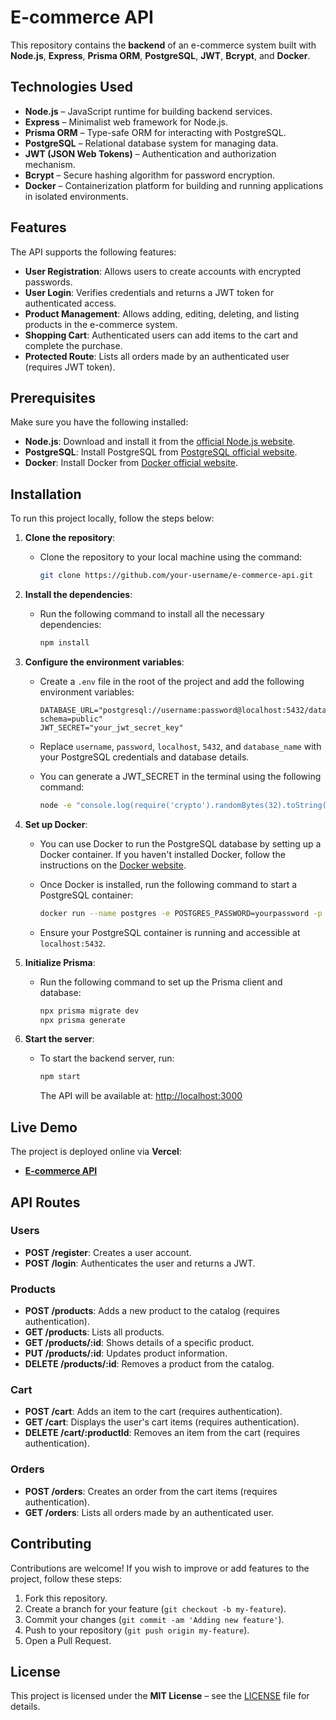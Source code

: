 # E-commerce API

This repository contains the **backend** of an e-commerce system built with **Node.js**, **Express**, **Prisma ORM**, **PostgreSQL**, **JWT**, **Bcrypt**, and **Docker**.

## Technologies Used

- **Node.js** – JavaScript runtime for building backend services.
- **Express** – Minimalist web framework for Node.js.
- **Prisma ORM** – Type-safe ORM for interacting with PostgreSQL.
- **PostgreSQL** – Relational database system for managing data.
- **JWT (JSON Web Tokens)** – Authentication and authorization mechanism.
- **Bcrypt** – Secure hashing algorithm for password encryption.
- **Docker** – Containerization platform for building and running applications in isolated environments.

## Features

The API supports the following features:

- **User Registration**: Allows users to create accounts with encrypted passwords.
- **User Login**: Verifies credentials and returns a JWT token for authenticated access.
- **Product Management**: Allows adding, editing, deleting, and listing products in the e-commerce system.
- **Shopping Cart**: Authenticated users can add items to the cart and complete the purchase.
- **Protected Route**: Lists all orders made by an authenticated user (requires JWT token).

## Prerequisites

Make sure you have the following installed:

- **Node.js**: Download and install it from the [official Node.js website](https://nodejs.org/).
- **PostgreSQL**: Install PostgreSQL from [PostgreSQL official website](https://www.postgresql.org/download/).
- **Docker**: Install Docker from [Docker official website](https://www.docker.com/products/docker-desktop).

## Installation

To run this project locally, follow the steps below:

1. **Clone the repository**:
   - Clone the repository to your local machine using the command:

     ```bash
     git clone https://github.com/your-username/e-commerce-api.git
     ```

2. **Install the dependencies**:
   - Run the following command to install all the necessary dependencies:

     ```bash
     npm install
     ```

3. **Configure the environment variables**:
   - Create a `.env` file in the root of the project and add the following environment variables:

     ```env
     DATABASE_URL="postgresql://username:password@localhost:5432/database_name?schema=public"
     JWT_SECRET="your_jwt_secret_key"
     ```

   - Replace `username`, `password`, `localhost`, `5432`, and `database_name` with your PostgreSQL credentials and database details.

   - You can generate a JWT_SECRET in the terminal using the following command:

     ```bash
     node -e "console.log(require('crypto').randomBytes(32).toString('hex'))"
     ```

4. **Set up Docker**:
   - You can use Docker to run the PostgreSQL database by setting up a Docker container. If you haven't installed Docker, follow the instructions on the [Docker website](https://www.docker.com/get-started).

   - Once Docker is installed, run the following command to start a PostgreSQL container:

     ```bash
     docker run --name postgres -e POSTGRES_PASSWORD=yourpassword -p 5432:5432 -d postgres
     ```

   - Ensure your PostgreSQL container is running and accessible at `localhost:5432`.

5. **Initialize Prisma**:
   - Run the following command to set up the Prisma client and database:

     ```bash
     npx prisma migrate dev
     npx prisma generate
     ```

6. **Start the server**:
   - To start the backend server, run:

     ```bash
     npm start
     ```

     The API will be available at: [http://localhost:3000](http://localhost:3000)

## Live Demo

The project is deployed online via **Vercel**:

- [**E-commerce API**](https://e-commerce-api.vercel.app/)

## API Routes

### Users

- **POST /register**: Creates a user account.
- **POST /login**: Authenticates the user and returns a JWT.

### Products

- **POST /products**: Adds a new product to the catalog (requires authentication).
- **GET /products**: Lists all products.
- **GET /products/:id**: Shows details of a specific product.
- **PUT /products/:id**: Updates product information.
- **DELETE /products/:id**: Removes a product from the catalog.

### Cart

- **POST /cart**: Adds an item to the cart (requires authentication).
- **GET /cart**: Displays the user's cart items (requires authentication).
- **DELETE /cart/:productId**: Removes an item from the cart (requires authentication).

### Orders

- **POST /orders**: Creates an order from the cart items (requires authentication).
- **GET /orders**: Lists all orders made by an authenticated user.

## Contributing

Contributions are welcome! If you wish to improve or add features to the project, follow these steps:

1. Fork this repository.
2. Create a branch for your feature (`git checkout -b my-feature`).
3. Commit your changes (`git commit -am 'Adding new feature'`).
4. Push to your repository (`git push origin my-feature`).
5. Open a Pull Request.

## License

This project is licensed under the **MIT License** – see the [LICENSE](LICENSE) file for details.
